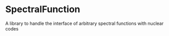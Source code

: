 # SpectralFunction
A library to handle the interface of arbitrary spectral functions with nuclear codes

